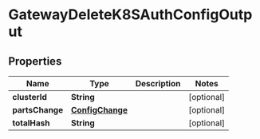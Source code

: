 

# GatewayDeleteK8SAuthConfigOutput


## Properties

Name | Type | Description | Notes
------------ | ------------- | ------------- | -------------
**clusterId** | **String** |  |  [optional]
**partsChange** | [**ConfigChange**](ConfigChange.md) |  |  [optional]
**totalHash** | **String** |  |  [optional]



